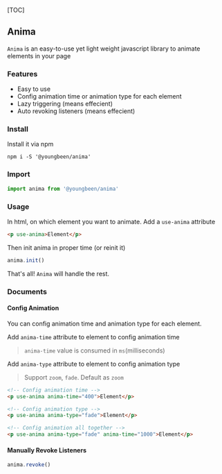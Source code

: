 
[TOC]

## Anima

`Anima` is an easy-to-use yet light weight javascript library to animate elements in your page

### Features

* Easy to use
* Config animation time or animation type for each element
* Lazy triggering (means effecient)
* Auto revoking listeners (means effecient)

### Install

Install it via npm

```shell
npm i -S '@youngbeen/anima'
```

### Import

```javascript
import anima from '@youngbeen/anima'
```

### Usage

In html, on which element you want to animate. Add a `use-anima` attribute

```html
<p use-anima>Element</p>
```

Then init anima in proper time (or reinit it)

```javascript
anima.init()
```

That's all! `Anima` will handle the rest.

### Documents

#### Config Animation

You can config animation time and animation type for each element.

Add `anima-time` attribute to element to config animation time
> `anima-time` value is consumed in `ms`(milliseconds)

Add `anima-type` attribute to element to config animation type
> Support `zoom`, `fade`. Default as `zoom`

```html
<!-- Config animation time -->
<p use-anima anima-time="400">Element</p>

<!-- Config animation type -->
<p use-anima anima-type="fade">Element</p>

<!-- Config animation all together -->
<p use-anima anima-type="fade" anima-time="1000">Element</p>
```

#### Manually Revoke Listeners

```javascript
anima.revoke()
```
